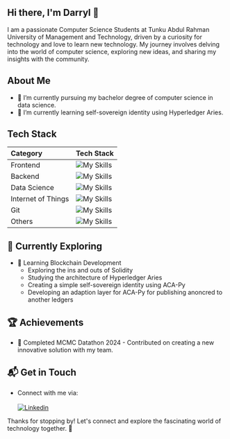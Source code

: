 ## Hi there, I'm Darryl 👋

I am a passionate Computer Science Students at Tunku Abdul Rahman University of Management and Technology, driven by a curiosity for technology and love to learn new technology. My journey involves delving into the world of computer science, exploring new ideas, and sharing my insights with the community.

<!-- ![WhiteShadow295's Stats](https://github-readme-stats.vercel.app/api?username=WhiteShadow295&theme=vue-dark&show_icons=true&hide_border=true) -->


## About Me

- 🔭 I’m currently pursuing my bachelor degree of computer science in data science.
- 🌱 I’m currently learning self-sovereign identity using Hyperledger Aries.

## Tech Stack

| Category            | Tech Stack                                                                              |
| :---                | :---                                                                                    |
| Frontend            | ![My Skills](https://skillicons.dev/icons?i=js,html,css,flutter,dart,java,python)       |
| Backend             | ![My Skills](https://skillicons.dev/icons?i=nodejs,expressjs,solidity,firebase,java)    |
| Data Science        | ![My Skills](https://skillicons.dev/icons?i=python,anaconda)                            |
| Internet of Things  | ![My Skills](https://skillicons.dev/icons?i=arduino,raspberrypi,python)                 |
| Git                 | ![My Skills](https://skillicons.dev/icons?i=git,github,gitlab)                          |
| Others              | ![My Skills](https://skillicons.dev/icons?i=c,aws,docker,npm,postman,linux,ubuntu,bash) |

## 🌱 Currently Exploring

- 🚀 Learning Blockchain Development
  - Exploring the ins and outs of Solidity 
  - Studying the architecture of Hyperledger Aries
  - Creating a simple self-sovereign identity using ACA-Py
  - Developing an adaption layer for ACA-Py for publishing anoncred to another ledgers 

 ## 🏆 Achievements

- 🌟 Completed MCMC Datathon 2024 - Contributed on creating a new innovative solution with my team.

## 📬 Get in Touch

- Connect with me via: 
<br><br>
[![Linkedin](https://skillicons.dev/icons?i=linkedin)](https://www.linkedin.com/in/wei-jie-wong-11b366237)


Thanks for stopping by! Let's connect and explore the fascinating world of technology together. 🚀
